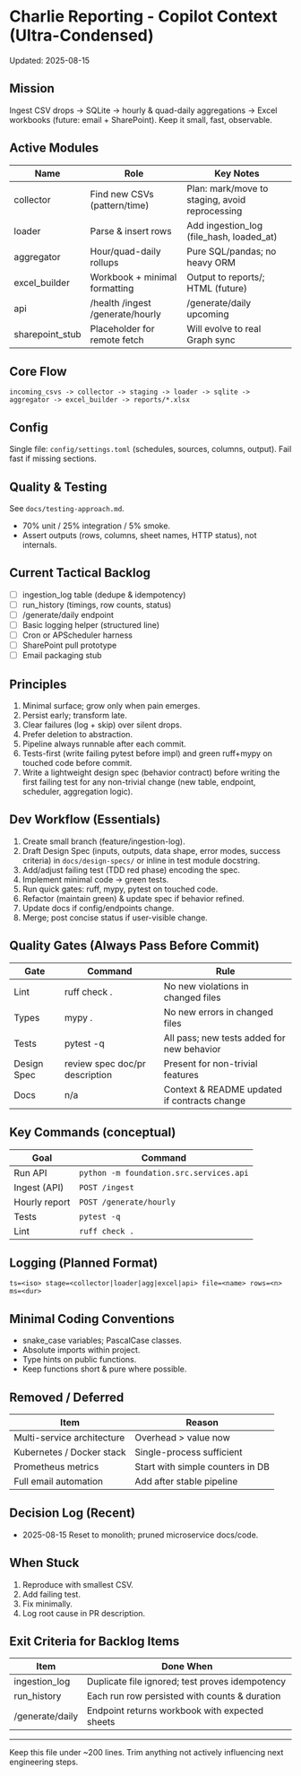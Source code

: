 # Charlie Reporting - Copilot Context (Ultra-Condensed)

Updated: 2025-08-15

## Mission

Ingest CSV drops → SQLite → hourly & quad-daily aggregations → Excel workbooks (future: email + SharePoint). Keep it small, fast, observable.

## Active Modules

| Name | Role | Key Notes |
|------|------|-----------|
| collector | Find new CSVs (pattern/time) | Plan: mark/move to staging, avoid reprocessing |
| loader | Parse & insert rows | Add ingestion_log (file_hash, loaded_at) |
| aggregator | Hour/quad-daily rollups | Pure SQL/pandas; no heavy ORM |
| excel_builder | Workbook + minimal formatting | Output to reports/; HTML (future) |
| api | /health /ingest /generate/hourly | /generate/daily upcoming |
| sharepoint_stub | Placeholder for remote fetch | Will evolve to real Graph sync |

## Core Flow

```text
incoming_csvs -> collector -> staging -> loader -> sqlite -> aggregator -> excel_builder -> reports/*.xlsx
```

## Config

Single file: `config/settings.toml` (schedules, sources, columns, output). Fail fast if missing sections.

## Quality & Testing

See `docs/testing-approach.md`.

- 70% unit / 25% integration / 5% smoke.
- Assert outputs (rows, columns, sheet names, HTTP status), not internals.

## Current Tactical Backlog

- [ ] ingestion_log table (dedupe & idempotency)
- [ ] run_history (timings, row counts, status)
- [ ] /generate/daily endpoint
- [ ] Basic logging helper (structured line)
- [ ] Cron or APScheduler harness
- [ ] SharePoint pull prototype
- [ ] Email packaging stub

## Principles

1. Minimal surface; grow only when pain emerges.
2. Persist early; transform late.
3. Clear failures (log + skip) over silent drops.
4. Prefer deletion to abstraction.
5. Pipeline always runnable after each commit.
6. Tests-first (write failing pytest before impl) and green ruff+mypy on touched code before commit.
7. Write a lightweight design spec (behavior contract) before writing the first failing test for any non-trivial change (new table, endpoint, scheduler, aggregation logic).

## Dev Workflow (Essentials)

1. Create small branch (feature/ingestion-log).
2. Draft Design Spec (inputs, outputs, data shape, error modes, success criteria) in `docs/design-specs/` or inline in test module docstring.
3. Add/adjust failing test (TDD red phase) encoding the spec.
4. Implement minimal code → green tests.
5. Run quick gates: ruff, mypy, pytest on touched code.
6. Refactor (maintain green) & update spec if behavior refined.
7. Update docs if config/endpoints change.
8. Merge; post concise status if user-visible change.

## Quality Gates (Always Pass Before Commit)

| Gate | Command | Rule |
|------|---------|------|
| Lint | ruff check . | No new violations in changed files |
| Types | mypy . | No new errors in changed files |
| Tests | pytest -q | All pass; new tests added for new behavior |
| Design Spec | review spec doc/pr description | Present for non-trivial features |
| Docs | n/a | Context & README updated if contracts change |

## Key Commands (conceptual)

| Goal | Command |
|------|---------|
| Run API | `python -m foundation.src.services.api` |
| Ingest (API) | `POST /ingest` |
| Hourly report | `POST /generate/hourly` |
| Tests | `pytest -q` |
| Lint | `ruff check .` |

## Logging (Planned Format)

`ts=<iso> stage=<collector|loader|agg|excel|api> file=<name> rows=<n> ms=<dur>`

## Minimal Coding Conventions

- snake_case variables; PascalCase classes.
- Absolute imports within project.
- Type hints on public functions.
- Keep functions short & pure where possible.

## Removed / Deferred

| Item | Reason |
|------|--------|
| Multi-service architecture | Overhead > value now |
| Kubernetes / Docker stack | Single-process sufficient |
| Prometheus metrics | Start with simple counters in DB |
| Full email automation | Add after stable pipeline |

## Decision Log (Recent)

- 2025-08-15 Reset to monolith; pruned microservice docs/code.

## When Stuck

1. Reproduce with smallest CSV.
2. Add failing test.
3. Fix minimally.
4. Log root cause in PR description.

## Exit Criteria for Backlog Items

| Item | Done When |
|------|-----------|
| ingestion_log | Duplicate file ignored; test proves idempotency |
| run_history | Each run row persisted with counts & duration |
| /generate/daily | Endpoint returns workbook with expected sheets |

---

Keep this file under ~200 lines. Trim anything not actively influencing next engineering steps.

